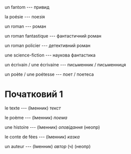 un fantom --- привид



la poésie --- поезія



un roman --- роман



un roman fantastique --- фантастичний роман



un roman policier --- детективний роман



une science-fiction --- наукова фантастика



un écrivain / une écrivaine --- письменник / письменниця



un poète / une poétesse --- поет / поетеса



# Початковий 1
le texte --- (Іменник)
*текст*



le poème --- (Іменник)
*поема*



une histoire --- (Іменник)
*оповідання* (неопр)



le conte de fées --- (Іменник)
*казка*



un auteur --- (Іменник)
*автор* (ч) (неопр)